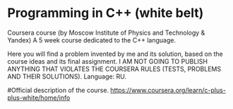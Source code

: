 # Programming in C++ (white belt)
Coursera course (by Moscow Institute of Physics and Technology & Yandex)
A 5 week course dedicated to the C++ language.

Here you will find a problem invented by me and its solution, based on the course ideas and its final assignment. I AM NOT GOING TO PUBLISH ANYTHING THAT VIOLATES THE COURSERA RULES (TESTS, PROBLEMS AND THEIR SOLUTIONS). Language: RU.

#Official description of the course.
https://www.coursera.org/learn/c-plus-plus-white/home/info

